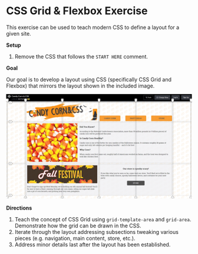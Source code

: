 # CSS Grid & Flexbox Exercise

This exercise can be used to teach modern CSS to define a layout for a given site.

**Setup**

1. Remove the CSS that follows the `START HERE` comment.

**Goal**

Our goal is to develop a layout using CSS (specifically CSS Grid and Flexbox) that mirrors the layout shown in the included image.

![Example Layout](column-layout.jpg)

**Directions**

1. Teach the concept of CSS Grid using `grid-template-area` and `grid-area`. Demonstrate how the grid can be drawn in the CSS.
1. Iterate through the layout addressing subsections tweaking various pieces (e.g. navigation, main content, store, etc.).
1. Address minor details last after the layout has been established.